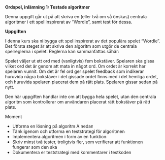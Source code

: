 **Ordspel, inlämning 1: Testade algoritmer**

Denna uppgift går ut på att skriva en (eller två om så önskas) centrala algoritmer i ett spel inspirerat av “Wordle”, samt test för dessa.

**Uppgiften**

I denna kurs ska ni bygga ett spel inspirerat av det populära spelet “Wordle”. Det första steget är att skriva den algoritm som utgör de centrala spelreglerna i spelet. Reglerna kan sammanfattas såhär:

Spelet väljer ut ett ord med (vanligtvis) fem bokstäver. Spelaren ska gissa vilket ord det är genom att mata in något ord. Om ordet är korrekt har spelaren vunnit. Om det är fel ord ger spelet feedback som indikerar huruvida några bokstäver i det gissade ordet finns med i det hemliga ordet, och huruvida spelaren placerat dem på rätt plats. Spelaren gissar sedan på nytt.

Den här uppgiften handlar inte om att bygga hela spelet, utan den centrala algoritm som kontrollerar om användaren placerat rätt bokstäver på rätt plats.

Moment
- Utforma en lösning på algoritm A nedan
- Tänk igenom och utforma en teststrategi för algoritmen
- Implementera algoritmen i form av en funktion
- Skriv minst två tester, troligtvis fler, som verifierar att funktionen fungerar som den ska
- Dokumentera er teststrategi med kommentarer i testkoden
